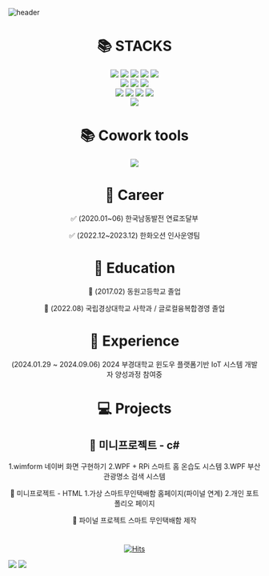 ![header](https://capsule-render.vercel.app/api?type=Venom&color=auto&height=300&section=header&text=OH%20HYE%20JIN&fontSize=90)


<div align=center><h1>📚 STACKS</h1></div>
<div align=center> 
  <img src="https://img.shields.io/badge/visual%20studio%20code-%23007ACC.svg?&style=for-the-badge&logo=visual%20studio%20code&logoColor=white">
  <img src="https://img.shields.io/badge/visual%20studio-%235C2D91.svg?&style=for-the-badge&logo=visual%20studio&logoColor=white">
  <img src="https://img.shields.io/badge/python-3776AB?style=for-the-badge&logo=python&logoColor=white"> 
  <img src="https://img.shields.io/badge/c++-00599C?style=for-the-badge&logo=c%2B%2B&logoColor=white">
  <img src="https://img.shields.io/badge/c%23-%23239120.svg?style=for-the-badge&logo=c-sharp&logoColor=white"/>
  <br>

  <img src="https://img.shields.io/badge/jupyter-%23F37626.svg?&style=for-the-badge&logo=jupyter&logoColor=white">
  <img src="https://img.shields.io/badge/oracle-F80000?style=for-the-badge&logo=oracle&logoColor=white"> 
  <img src="https://img.shields.io/badge/mysql-4479A1?style=for-the-badge&logo=mysql&logoColor=white">
  <br>
  
  <img src="https://img.shields.io/badge/html5-E34F26?style=for-the-badge&logo=html5&logoColor=white"> 
  <img src="https://img.shields.io/badge/css-1572B6?style=for-the-badge&logo=css3&logoColor=white"> 
  <img src="https://img.shields.io/badge/javascript-F7DF1E?style=for-the-badge&logo=javascript&logoColor=black"> 
  <img src="https://img.shields.io/badge/jquery-0769AD?style=for-the-badge&logo=jquery&logoColor=white">
  <br>
  
  <img src="https://img.shields.io/badge/linux-FCC624?style=for-the-badge&logo=linux&logoColor=black">

<div align=center><h1>📚 Cowork tools </h1></div>
  <img src="https://img.shields.io/badge/notion-000000?style=for-the-badge&logo=linux&logoColor=black">

<div align=center><h1>💼 Career</h1></div>
✅ (2020.01~06) 한국남동발전 연료조달부 

✅ (2022.12~2023.12) 한화오션 인사운영팀
<div align=center><h1>🏫 Education</h1></div>
📌 (2017.02) 동원고등학교 졸업

📌 (2022.08) 국립경상대학교 사학과 / 글로컬융복합경영 졸업
<div align=center><h1>📔 Experience</h1></div>
(2024.01.29 ~ 2024.09.06) 2024 부경대학교 윈도우 플랫폼기반 IoT 시스템 개발자 양성과정 참여중 
<div align=center><h1>💻 Projects</h1></div>

<div align=center><h2> 🚨 미니프로젝트 - c# </h2></div>
1.wimform 네이버 화면 구현하기
2.WPF + RPi 스마트 홈 온습도 시스템
3.WPF 부산관광명소 검색 시스템

🚨 미니프로젝트 - HTML
1.가상 스마트무인택배함 홈페이지(파이널 연계)
2.개인 포트폴리오 페이지 

🚨 파이널 프로젝트 스마트 무인택배함 제작 

<!-- <div align=center><h1>:purple_heart: Today</h1></div> -->
<div align=center><h1></h1></div>

[![Hits](https://hits.seeyoufarm.com/api/count/incr/badge.svg?url=https%3A%2F%2Fgithub.com%2Fhyeily0627&count_bg=%23E4CDF6&title_bg=%23000000&icon=&icon_color=%23E7E7E7&title=hits&edge_flat=true)](https://hits.seeyoufarm.com)

</div>

<div> 
  <img src="https://github-readme-stats.vercel.app/api/top-langs/?username=hyeily0627&layout=compact&theme=omni"/>

  <img src="https://github-readme-stats.vercel.app/api?username=hyeily0627&show_icons=true&theme=omni"/>
</div>

<!--
**hyeily0627/hyeily0627** is a ✨ _special_ ✨ repository because its `README.md` (this file) appears on your GitHub profile.

Here are some ideas to get you started:

- 🔭 I’m currently working on ...
- 🌱 I’m currently learning ...
- 👯 I’m looking to collaborate on ...
- 🤔 I’m looking for help with ...
- 💬 Ask me about ...
- 📫 How to reach me: ...
- 😄 Pronouns: ...
- ⚡ Fun fact: ...
-->
